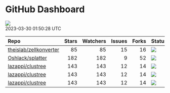 GitHub Dashboard
================

![](https://github.com/lazappi/gh-dashboard/workflows/Render%20Status/badge.svg)  
2023-03-30 01:50:28 UTC

| Repo                                                                | Stars | Watchers | Issues | Forks | Status                                                                                                                                                   | Commit                                                                                                                                                    |
| :------------------------------------------------------------------ | ----: | -------: | -----: | ----: | :------------------------------------------------------------------------------------------------------------------------------------------------------- | :-------------------------------------------------------------------------------------------------------------------------------------------------------- |
| [theislab/zellkonverter](https://github.com/theislab/zellkonverter) |    85 |       85 |     15 |    16 | [![](https://github.com/theislab/zellkonverter/workflows/R-CMD-check-bioc/badge.svg)](https://github.com/theislab/zellkonverter/actions/runs/4540381753) | <a href="https://github.com/theislab/zellkonverter/commit/45944104d2a5b4a0d59c20ea631ecc0cd9ce6f9f" title="Use devel branch in GitHub actions">459441</a> |
| [Oshlack/splatter](https://github.com/Oshlack/splatter)             |   182 |      182 |      9 |    52 | [![](https://github.com/Oshlack/splatter/workflows/R-CMD-check-bioc/badge.svg)](https://github.com/Oshlack/splatter/actions/runs/4042908326)             | <a href="https://github.com/Oshlack/splatter/commit/8edc90011fdc74d5d49026a1fad30dfc98b9d699" title="Merge branch 'RELEASE_3_16'">8edc90</a>              |
| [lazappi/clustree](https://github.com/lazappi/clustree)             |   143 |      143 |     12 |    14 | [![](https://github.com/lazappi/clustree/workflows/R-CMD-check/badge.svg)](https://github.com/lazappi/clustree/actions/runs/2567418949)                  | <a href="https://github.com/lazappi/clustree/commit/cb0256d419e0bb7129bec917f1ebaeacdf0c2842" title="Merge branch 'master' into develop">cb0256</a>       |
| [lazappi/clustree](https://github.com/lazappi/clustree)             |   143 |      143 |     12 |    14 | [![](https://github.com/lazappi/clustree/workflows/pkgdown/badge.svg)](https://github.com/lazappi/clustree/actions/runs/2567418946)                      | <a href="https://github.com/lazappi/clustree/commit/cb0256d419e0bb7129bec917f1ebaeacdf0c2842" title="Merge branch 'master' into develop">cb0256</a>       |
| [lazappi/clustree](https://github.com/lazappi/clustree)             |   143 |      143 |     12 |    14 | [![](https://github.com/lazappi/clustree/workflows/test-coverage/badge.svg)](https://github.com/lazappi/clustree/actions/runs/2567418948)                | <a href="https://github.com/lazappi/clustree/commit/cb0256d419e0bb7129bec917f1ebaeacdf0c2842" title="Merge branch 'master' into develop">cb0256</a>       |
